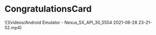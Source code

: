 # CongratulationsCard


![](videos/Android Emulator - Nexus_5X_API_30_5554 2021-06-28 23-21-52.mp4)
